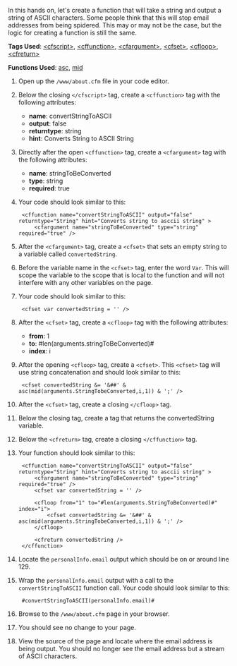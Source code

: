 In this hands on, let's create a function that will take a string and output a string of ASCII characters. Some people think that this will stop email addresses from being spidered. This may or may not be the case, but the logic for creating a function is still the same.

**Tags Used**: [\<cfscript>](http://help.adobe.com/en_US/ColdFusion/10.0/CFMLRef/WSc3ff6d0ea77859461172e0811cbec22c24-7ebf.html), [\<cffunction>](http://help.adobe.com/en_US/ColdFusion/10.0/CFMLRef/WSc3ff6d0ea77859461172e0811cbec22c24-7f5c.html), [\<cfargument>](http://help.adobe.com/en_US/ColdFusion/10.0/CFMLRef/WSc3ff6d0ea77859461172e0811cbec22c24-7e47.html), [\<cfset>](http://help.adobe.com/en_US/ColdFusion/10.0/CFMLRef/WSc3ff6d0ea77859461172e0811cbec22c24-7ffd.html), [\<cfloop>](http://help.adobe.com/en_US/ColdFusion/10.0/CFMLRef/WSc3ff6d0ea77859461172e0811cbec22c24-7fe2.html), [\<cfreturn>](http://help.adobe.com/en_US/ColdFusion/10.0/CFMLRef/WSc3ff6d0ea77859461172e0811cbec22c24-7df7.html)

**Functions Used**: [asc](http://help.adobe.com/en_US/ColdFusion/10.0/CFMLRef/WSc3ff6d0ea77859461172e0811cbec22c24-6e26.html), [mid](http://help.adobe.com/en_US/ColdFusion/10.0/CFMLRef/WSc3ff6d0ea77859461172e0811cbec22c24-7b56.html)

1. Open up the `/www/about.cfm` file in your code editor.
1. Below the closing `</cfscript>` tag, create a `<cffunction>` tag with the following attributes:
    * **name**: convertStringToASCII
    * **output**: false
    * **returntype**: string
    * **hint**: Converts String to ASCII String
1. Directly after the open `<cffunction>` tag, create a `<cfargument>` tag with the following attributes:
    * **name**: stringToBeConverted
    * **type**: string
    * **required**: true
1. Your code should look similar to this:

        <cffunction name="convertStringToASCII" output="false" returntype="String" hint="Converts string to asccii string" >
            <cfargument name="stringToBeConverted" type="string" required="true" />

1. After the `<cfargument>` tag, create a `<cfset>` that sets an empty string to a variable called `convertedString`.
1. Before the variable name in the `<cfset>` tag, enter the word `Var`. This will scope the variable to the scope that is local to the function and will not interfere with any other variables on the page.
1. Your code should look similar to this:

        <cfset var convertedString = '' />

1. After the `<cfset>` tag, create a `<cfloop>` tag with the following attributes:
    * **from**: 1
    * **to**: #len(arguments.stringToBeConverted)#
    * **index**: i
1. After the opening `<cfloop>` tag, create a `<cfset>`. This `<cfset>` tag will use string concatenation and should look similar to this:

        <cfset convertedString &= '&##' & asc(mid(arguments.StringTobeConverted,i,1)) & ';' />

1. After the `<cfset>` tag, create a closing `</cfloop>` tag.
1. Below the closing </cfloop> tag, create a <cfreturn> tag that returns the convertedString variable.
1. Below the `<cfreturn>` tag, create a closing `</cffunction>` tag.
1. Your function should look similar to this:

        <cffunction name="convertStringToASCII" output="false" returntype="String" hint="Converts string to asccii string" >
            <cfargument name="stringToBeConverted" type="string" required="true" />
            <cfset var convertedString = '' />

            <cfloop from="1" to="#len(arguments.StringToBeConverted)#" index="i">
                <cfset convertedString &= '&##' & asc(mid(arguments.StringTobeConverted,i,1)) & ';' />
            </cfloop>

            <cfreturn convertedString />
        </cffunction>

1. Locate the `personalInfo.email` output which should be on or around line 129.
1. Wrap the `personalInfo.email` output with a call to the `convertStringToASCII` function call. Your code should look similar to this:

        #convertStringToASCII(personalInfo.email)#

1. Browse to the `/www/about.cfm` page in your browser.
1. You should see no change to your page.
1. View the source of the page and locate where the email address is being output. You should no longer see the email address but a stream of ASCII characters.